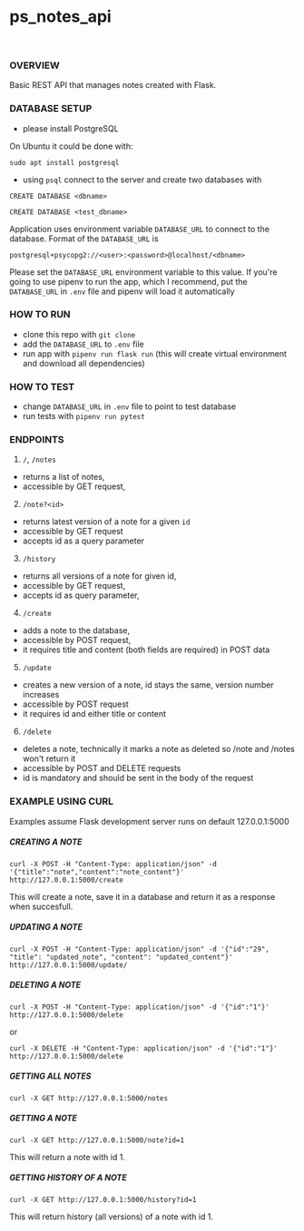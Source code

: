 # ps_notes_api
​
### OVERVIEW
Basic REST API that manages notes created with Flask.
​
### DATABASE SETUP

- please install PostgreSQL

On Ubuntu it could be done with:

`sudo apt install postgresql`
- using `psql` connect to the server and create two databases with

`CREATE DATABASE <dbname>`

`CREATE DATABASE <test_dbname>`

Application uses environment variable `DATABASE_URL` to connect to the database.
Format of the `DATABASE_URL` is

`postgresql+psycopg2://<user>:<password>@localhost/<dbname>`

Please set the `DATABASE_URL` environment variable to this value. If you're going to use pipenv to run the app,
which I recommend, put the `DATABASE_URL` in `.env` file and pipenv will load it automatically

### HOW TO RUN

- clone this repo with `git clone`
- add the `DATABASE_URL` to `.env` file
- run app with `pipenv run flask run` (this will create virtual environment and download all dependencies)

### HOW TO TEST

- change `DATABASE_URL` in `.env` file to point to test database
- run tests with `pipenv run pytest`

### ENDPOINTS
1. `/`, `/notes`
 - returns a list of notes,
 - accessible by GET request,
2. `/note?<id>`
 - returns latest version of a note for a given `id`
 - accessible by GET request
 - accepts id as a query parameter
3. `/history`
 - returns all versions of a note for given id,
 - accessible by GET request,
 - accepts id as query parameter,
4. `/create`
 - adds a note to the database,
 - accessible by POST request,
 - it requires title and content (both fields are required) in POST data
5. `/update`
 - creates a new version of a note, id stays the same, version number increases
 - accessible by POST request
 - it requires id and either title or content
6. `/delete`
 - deletes a note, technically it marks a note as deleted so /note and /notes won't return it
 - accessible by POST and DELETE requests
 - id is mandatory and should be sent in the body of the request
 
### EXAMPLE USING CURL

Examples assume Flask development server runs on default 127.0.0.1:5000

##### CREATING A NOTE
`curl -X POST -H "Content-Type: application/json" -d '{"title":"note","content":"note_content"}' http://127.0.0.1:5000/create`

This will create a note, save it in a database and return it as a response when succesfull.

##### UPDATING A NOTE

`curl -X POST -H "Content-Type: application/json" -d '{"id":"29", "title": "updated_note", "content": "updated_content"}' http://127.0.0.1:5000/update/`

##### DELETING A NOTE
`curl -X POST -H "Content-Type: application/json" -d '{"id":"1"}' http://127.0.0.1:5000/delete`

or

`curl -X DELETE -H "Content-Type: application/json" -d '{"id":"1"}' http://127.0.0.1:5000/delete`
##### GETTING ALL NOTES
`curl -X GET http://127.0.0.1:5000/notes`
##### GETTING A NOTE
`curl -X GET http://127.0.0.1:5000/note?id=1`

This will return a note with id 1.

##### GETTING HISTORY OF A NOTE
`curl -X GET http://127.0.0.1:5000/history?id=1`

This will return history (all versions) of a note with id 1.

